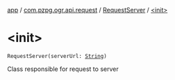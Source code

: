 [app](../../index.md) / [com.pzpg.ogr.api.request](../index.md) / [RequestServer](index.md) / [&lt;init&gt;](./-init-.md)

# &lt;init&gt;

`RequestServer(serverUrl: `[`String`](https://kotlinlang.org/api/latest/jvm/stdlib/kotlin/-string/index.html)`)`

Class responsible for request to server

